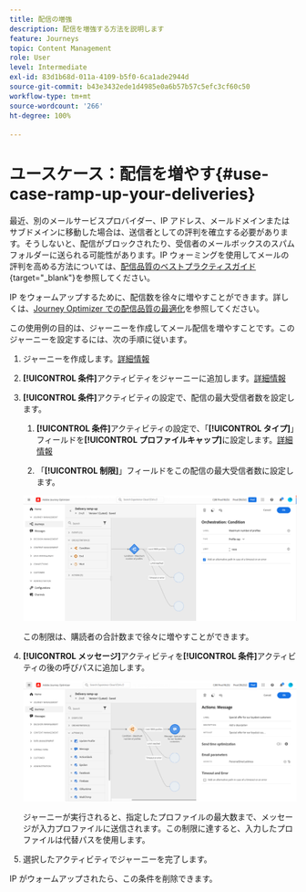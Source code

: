 ```yaml
---
title: 配信の増強
description: 配信を増強する方法を説明します
feature: Journeys
topic: Content Management
role: User
level: Intermediate
exl-id: 83d1b68d-011a-4109-b5f0-6ca1ade2944d
source-git-commit: b43e3432ede1d4985e0a6b57b57c5efc3cf60c50
workflow-type: tm+mt
source-wordcount: '266'
ht-degree: 100%

---
```


# ユースケース：配信を増やす{#use-case-ramp-up-your-deliveries}

最近、別のメールサービスプロバイダー、IP アドレス、メールドメインまたはサブドメインに移動した場合は、送信者としての評判を確立する必要があります。そうしないと、配信がブロックされたり、受信者のメールボックスのスパムフォルダーに送られる可能性があります。IP ウォーミングを使用してメールの評判を高める方法については、[配信品質のベストプラクティスガイド](https://experienceleague.adobe.com/docs/deliverability-learn/deliverability-best-practice-guide/additional-resources/generic-resources/increase-reputation-with-ip-warming.html?lang=ja){target=&quot;_blank&quot;}を参照してください。

IP をウォームアップするために、配信数を徐々に増やすことができます。詳しくは、[Journey Optimizer での配信品質の最適化](../messages/deliverability.md)を参照してください。

この使用例の目的は、ジャーニーを作成してメール配信を増やすことです。このジャーニーを設定するには、次の手順に従います。

1. ジャーニーを作成します。[詳細情報](journey-gs.md)

1. **[!UICONTROL 条件]**&#x200B;アクティビティをジャーニーに追加します。[詳細情報](condition-activity.md)

1. **[!UICONTROL 条件]**&#x200B;アクティビティの設定で、配信の最大受信者数を設定します。

   1. **[!UICONTROL 条件]**&#x200B;アクティビティの設定で、「**[!UICONTROL タイプ]**」フィールドを&#x200B;**[!UICONTROL プロファイルキャップ]**&#x200B;に設定します。[詳細情報](condition-activity.md#profile_cap)

   1. 「**[!UICONTROL 制限]**」フィールドをこの配信の最大受信者数に設定します。

   ![](../assets/profile-cap-condition.png)

   この制限は、購読者の合計数まで徐々に増やすことができます。

1. **[!UICONTROL メッセージ]**&#x200B;アクティビティを&#x200B;**[!UICONTROL 条件]**&#x200B;アクティビティの後の呼びパスに追加します。

   ![](../assets/ramp-up-deliveries-message.png)

   ジャーニーが実行されると、指定したプロファイルの最大数まで、メッセージが入力プロファイルに送信されます。この制限に達すると、入力したプロファイルは代替パスを使用します。

1. 選択したアクティビティでジャーニーを完了します。

IP がウォームアップされたら、この条件を削除できます。
